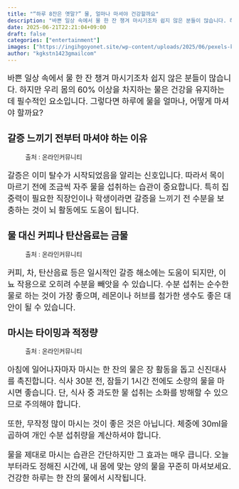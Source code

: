 ```yaml
---
title: "“하루 8잔은 옛말?” 물, 얼마나 마셔야 건강할까요"
description: "바쁜 일상 속에서 물 한 잔 챙겨 마시기조차 쉽지 않은 분들이 많습니다. 하지만 우리 몸의 60% 이상을 차지하는 물은 건강을 유지하는 데 필수적인 요소입니다. 그렇다면 하루에 물을 얼마나, 어떻게 마셔야 할까요?"
date: 2025-06-21T22:21:04+09:00
draft: false
categories: ["entertainment"]
images: ["https://ingihgoyonet.site/wp-content/uploads/2025/06/pexels-kampus-6298338-1-1024x684.jpg", "https://ingihgoyonet.site/wp-content/uploads/2025/06/pexels-kampus-8713828-1024x684.jpg", "https://ingihgoyonet.site/wp-content/uploads/2025/06/pexels-pavel-danilyuk-8761309-1-1024x684.jpg"]
author: "kgkstn1423gmailcom"
---
```


<p style="font-size:18px">바쁜 일상 속에서 물 한 잔 챙겨 마시기조차 쉽지 않은 분들이 많습니다. 하지만 우리 몸의 60% 이상을 차지하는 물은 건강을 유지하는 데 필수적인 요소입니다. 그렇다면 하루에 물을 얼마나, 어떻게 마셔야 할까요?</p> <h2 >갈증 느끼기 전부터 마셔야 하는 이유</h2> <figure ><img src="https://ingihgoyonet.site/wp-content/uploads/2025/06/pexels-kampus-6298338-1-1024x684.jpg" alt="" style="aspect-ratio:16/9;object-fit:cover"/><figcaption >출처 : 온라인커뮤니티</figcaption></figure> <p style="font-size:18px">갈증은 이미 탈수가 시작되었음을 알리는 신호입니다. 따라서 목이 마르기 전에 조금씩 자주 물을 섭취하는 습관이 중요합니다. 특히 집중력이 필요한 직장인이나 학생이라면 갈증을 느끼기 전 수분을 보충하는 것이 뇌 활동에도 도움이 됩니다.</p> <h2 >물 대신 커피나 탄산음료는 금물</h2> <figure ><img src="https://ingihgoyonet.site/wp-content/uploads/2025/06/pexels-kampus-8713828-1024x684.jpg" alt="" style="aspect-ratio:16/9;object-fit:cover"/><figcaption >출처 : 온라인커뮤니티</figcaption></figure> <p style="font-size:18px">커피, 차, 탄산음료 등은 일시적인 갈증 해소에는 도움이 되지만, 이뇨 작용으로 오히려 수분을 빼앗을 수 있습니다. 수분 섭취는 순수한 물로 하는 것이 가장 좋으며, 레몬이나 허브를 첨가한 생수도 좋은 대안이 될 수 있습니다.</p> <h2 >마시는 타이밍과 적정량</h2> <figure ><img src="https://ingihgoyonet.site/wp-content/uploads/2025/06/pexels-pavel-danilyuk-8761309-1-1024x684.jpg" alt="" style="aspect-ratio:16/9;object-fit:cover"/><figcaption >출처 : 온라인커뮤니티</figcaption></figure> <p style="font-size:18px">아침에 일어나자마자 마시는 한 잔의 물은 장 활동을 돕고 신진대사를 촉진합니다. 식사 30분 전, 잠들기 1시간 전에도 소량의 물을 마시면 좋습니다. 단, 식사 중 과도한 물 섭취는 소화를 방해할 수 있으므로 주의해야 합니다.</p> <p style="font-size:18px">또한, 무작정 많이 마시는 것이 좋은 것은 아닙니다. 체중에 30ml을 곱하여 개인 수분 섭취량을 계산하셔야 합니다.</p> <p style="font-size:18px">물을 제대로 마시는 습관은 간단하지만 그 효과는 매우 큽니다. 오늘부터라도 정해진 시간에, 내 몸에 맞는 양의 물을 꾸준히 마셔보세요. 건강한 하루는 한 잔의 물에서 시작됩니다.</p>
